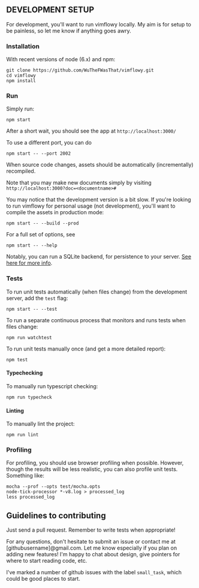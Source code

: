 ## DEVELOPMENT SETUP

For development, you'll want to run vimflowy locally.
My aim is for setup to be painless, so let me know if anything goes awry.

### Installation

With recent versions of node (6.x) and npm:

    git clone https://github.com/WuTheFWasThat/vimflowy.git
    cd vimflowy
    npm install

### Run

Simply run:

    npm start

After a short wait, you should see the app at `http://localhost:3000/`

To use a different port, you can do

    npm start -- --port 2002

When source code changes, assets should be automatically (incrementally) recompiled.

Note that you may make new documents simply by visiting
`http://localhost:3000?doc=<documentname>#`

You may notice that the development version is a bit slow.
If you're looking to run vimflowy for personal usage (not development), you'll want to compile the assets in production mode:

    npm start -- --build --prod

For a full set of options, see

    npm start -- --help

Notably, you can run a SQLite backend, for persistence to your server. 
[See here for more info](docs/storage/SQLite.md).

### Tests

To run unit tests automatically (when files change) from the development server, add the `test` flag:

    npm start -- --test

To run a separate continuous process that monitors and runs tests when files change:

    npm run watchtest

To run unit tests manually once (and get a more detailed report):

    npm test

#### Typechecking

To manually run typescript checking:

    npm run typecheck

#### Linting

To manually lint the project:

    npm run lint

### Profiling

For profiling, you should use browser profiling when possible.
However, though the results will be less realistic, you can also profile unit tests.  Something like:

    mocha --prof --opts test/mocha.opts
    node-tick-processor *-v8.log > processed_log
    less processed_log

## Guidelines to contributing

Just send a pull request.  Remember to write tests when appropriate!

For any questions, don't hesitate to submit an issue or contact me at [githubusername]@gmail.com.  Let me know especially if you plan on adding new features!  I'm happy to chat about design, give pointers for where to start reading code, etc.

I've marked a number of github issues with the label `small_task`, which could be good places to start.
